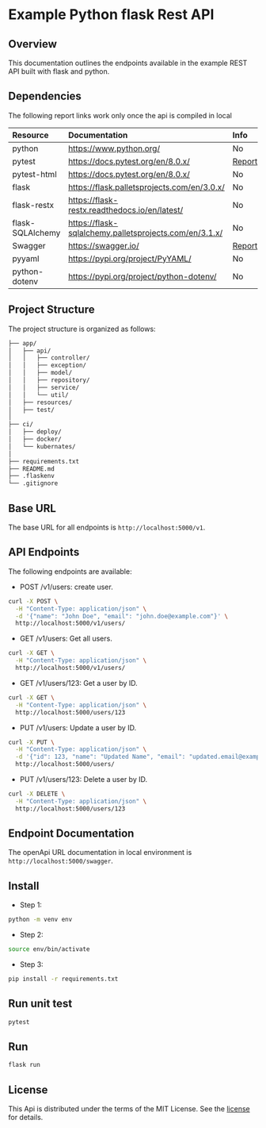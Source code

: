 # Example Python flask Rest API

## Overview

This documentation outlines the endpoints available in the example REST API built with flask and python.

## Dependencies

The following report links work only once the api is compiled in local

| Resource          | Documentation                                             | Info                                                             |
|:------------------|:----------------------------------------------------------|:-----------------------------------------------------------------|
| python            | https://www.python.org/                                   | No                                                               |
| pytest            | https://docs.pytest.org/en/8.0.x/                         | [Report](http://localhost:5000/)                                 |
| pytest-html       | https://docs.pytest.org/en/8.0.x/                         | No                                 |
| flask             | https://flask.palletsprojects.com/en/3.0.x/               | No                                                               |
| flask-restx       | https://flask-restx.readthedocs.io/en/latest/             | No                                                               |
| flask-SQLAlchemy  | https://flask-sqlalchemy.palletsprojects.com/en/3.1.x/    | No                                                               |
| Swagger           | https://swagger.io/                                       | [Report](http://localhost:5000/)                         | 
| pyyaml            | https://pypi.org/project/PyYAML/                          | No                                                               | 
| python-dotenv     | https://pypi.org/project/python-dotenv/                   | No                                                               | 



## Project Structure

The project structure is organized as follows:

```sh
├── app/
│   ├── api/
│   │   ├── controller/
│   │   ├── exception/
│   │   ├── model/
│   │   ├── repository/
│   │   ├── service/
│   │   └── util/
│   ├── resources/
│   ├── test/
│
├── ci/
│   ├── deploy/
│   ├── docker/
│   └── kubernates/
│
├── requirements.txt
├── README.md
├── .flaskenv
└── .gitignore
```

## Base URL

The base URL for all endpoints is `http://localhost:5000/v1`.

## API Endpoints
The following endpoints are available:

* POST /v1/users: create user.
```sh
curl -X POST \
  -H "Content-Type: application/json" \
  -d '{"name": "John Doe", "email": "john.doe@example.com"}' \
  http://localhost:5000/v1/users/
```

* GET /v1/users: Get all users.
```sh
curl -X GET \
  -H "Content-Type: application/json" \
  http://localhost:5000/v1/users/
```

* GET /v1/users/123: Get a user by ID.
```sh
curl -X GET \
  -H "Content-Type: application/json" \
  http://localhost:5000/users/123
```

* PUT /v1/users: Update a user by ID.
```sh
curl -X PUT \
  -H "Content-Type: application/json" \
  -d '{"id": 123, "name": "Updated Name", "email": "updated.email@example.com"}' \
  http://localhost:5000/users/

```

* PUT /v1/users/123: Delete a user by ID.
```sh
curl -X DELETE \
  -H "Content-Type: application/json" \
  http://localhost:5000/users/123

```

## Endpoint Documentation 

The openApi URL documentation in local environment is `http://localhost:5000/swagger`.

## Install
* Step 1:
```sh
python -m venv env
```
* Step 2:
```sh
source env/bin/activate
```
* Step 3:
```sh
pip install -r requirements.txt
```

## Run unit test
```sh
pytest
```

## Run
```sh
flask run
```

## License
This Api is distributed under the terms of the MIT License. See the [license](LICENSE.md) for details.